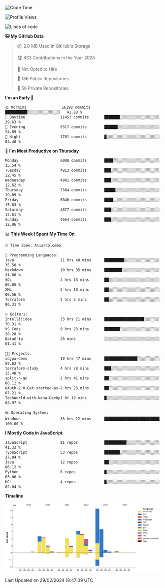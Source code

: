 
<!--START_SECTION:waka-->
![Code Time](http://img.shields.io/badge/Code%20Time-1%2C557%20hrs%202%20mins-blue)

![Profile Views](http://img.shields.io/badge/Profile%20Views-12-blue)

![Lines of code](https://img.shields.io/badge/From%20Hello%20World%20I%27ve%20Written-27.2%20million%20lines%20of%20code-blue)

**🐱 My GitHub Data** 

> 📦 2.0 MB Used in GitHub's Storage 
 > 
> 🏆 433 Contributions in the Year 2024
 > 
> 🚫 Not Opted to Hire
 > 
> 📜 186 Public Repositories 
 > 
> 🔑 56 Private Repositories 
 > 
**I'm an Early 🐤** 

```text
🌞 Morning                16198 commits       ██████████░░░░░░░░░░░░░░░   41.88 % 
🌆 Daytime                11457 commits       ███████░░░░░░░░░░░░░░░░░░   29.63 % 
🌃 Evening                9317 commits        ██████░░░░░░░░░░░░░░░░░░░   24.09 % 
🌙 Night                  1701 commits        █░░░░░░░░░░░░░░░░░░░░░░░░   04.40 % 
```
📅 **I'm Most Productive on Thursday** 

```text
Monday                   6008 commits        ████░░░░░░░░░░░░░░░░░░░░░   15.54 % 
Tuesday                  4813 commits        ███░░░░░░░░░░░░░░░░░░░░░░   12.45 % 
Wednesday                4881 commits        ███░░░░░░░░░░░░░░░░░░░░░░   12.62 % 
Thursday                 7384 commits        █████░░░░░░░░░░░░░░░░░░░░   19.09 % 
Friday                   6046 commits        ████░░░░░░░░░░░░░░░░░░░░░   15.63 % 
Saturday                 4877 commits        ███░░░░░░░░░░░░░░░░░░░░░░   12.61 % 
Sunday                   4664 commits        ███░░░░░░░░░░░░░░░░░░░░░░   12.06 % 
```


📊 **This Week I Spent My Time On** 

```text
🕑︎ Time Zone: Asia/Colombo

💬 Programming Languages: 
Java                     11 hrs 48 mins      █████████░░░░░░░░░░░░░░░░   35.58 % 
Markdown                 10 hrs 35 mins      ████████░░░░░░░░░░░░░░░░░   31.88 % 
SQL                      2 hrs 16 mins       ██░░░░░░░░░░░░░░░░░░░░░░░   06.85 % 
XML                      2 hrs 10 mins       ██░░░░░░░░░░░░░░░░░░░░░░░   06.56 % 
Terraform                2 hrs 5 mins        ██░░░░░░░░░░░░░░░░░░░░░░░   06.31 % 

🔥 Editors: 
Intellijidea             23 hrs 21 mins      ██████████████████░░░░░░░   70.31 % 
VS Code                  9 hrs 23 mins       ███████░░░░░░░░░░░░░░░░░░   28.28 % 
DataGrip                 28 mins             ░░░░░░░░░░░░░░░░░░░░░░░░░   01.41 % 

🐱‍💻 Projects: 
sdjpa-demo               19 hrs 47 mins      ███████████████░░░░░░░░░░   59.62 % 
terraform-study          4 hrs 28 mins       ███░░░░░░░░░░░░░░░░░░░░░░   13.48 % 
split-n-go               2 hrs 41 mins       ██░░░░░░░░░░░░░░░░░░░░░░░   08.12 % 
OAuth-2.0-Get-started-as-2 hrs 23 mins       ██░░░░░░░░░░░░░░░░░░░░░░░   07.21 % 
TechWorld-with-Nana-DevOp1 hr 19 mins        █░░░░░░░░░░░░░░░░░░░░░░░░   03.97 % 

💻 Operating System: 
Windows                  33 hrs 12 mins      █████████████████████████   100.00 % 
```

**I Mostly Code in JavaScript** 

```text
JavaScript               81 repos            ██████████░░░░░░░░░░░░░░░   41.33 % 
TypeScript               53 repos            ███████░░░░░░░░░░░░░░░░░░   27.04 % 
Java                     12 repos            ██░░░░░░░░░░░░░░░░░░░░░░░   06.12 % 
Python                   6 repos             █░░░░░░░░░░░░░░░░░░░░░░░░   03.06 % 
HCL                      4 repos             █░░░░░░░░░░░░░░░░░░░░░░░░   02.04 % 
```



**Timeline**

![Lines of Code chart](https://raw.githubusercontent.com/ccweerasinghe1994/ccweerasinghe1994/master/assets/bar_graph.png)


 Last Updated on 29/02/2024 18:47:09 UTC
<!--END_SECTION:waka-->
